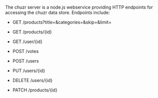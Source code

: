 The chuzr server is a node.js webservice providing HTTP endpoints
for accessing the chuzr data store.  Endpoints include:

 * GET /products?title=&categories=&skip=&limit=

 * GET /products/{id}

 * GET /user/{id}

 * POST /votes

 * POST /users

 * PUT /users/{id}

 * DELETE /users/{id}
 
 * PATCH /products/{id}
